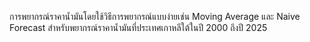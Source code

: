 การพยากรณ์ราคาน้ำมันโดยใช้วิธีการพยากรณ์แบบง่ายเช่น Moving Average และ Naive Forecast สำหรับพยากรณ์ราคาน้ำมันที่ประเทศเกาหลีใต้ในปี 2000 ถึงปี 2025

